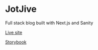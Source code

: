# JotJive

Full stack blog built with Next.js and Sanity

[Live site](https://jotjive.vercel.app)

[Storybook](https://663b68a4a7a0f8bbc9af2742-nqcquptmdp.chromatic.com)

